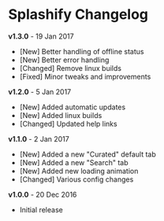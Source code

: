 # Splashify Changelog

**v1.3.0** - 19 Jan 2017
* [New] Better handling of offline status
* [New] Better error handling
* [Changed] Remove linux builds
* [Fixed] Minor tweaks and improvements

**v1.2.0** - 5 Jan 2017
* [New] Added automatic updates
* [New] Added linux builds
* [Changed] Updated help links

**v1.1.0** - 2 Jan 2017
* [New] Added a new "Curated" default tab
* [New] Added a new "Search" tab
* [New] Added new loading animation
* [Changed] Various config changes

**v1.0.0** - 20 Dec 2016
* Initial release

